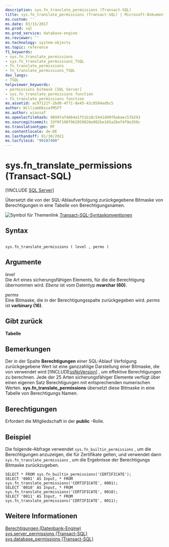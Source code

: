 ```yaml
---
description: sys.fn_translate_permissions (Transact-SQL)
title: sys.fn_translate_permissions (Transact-SQL) | Microsoft-Dokumentation
ms.custom: ''
ms.date: 03/15/2017
ms.prod: sql
ms.prod_service: database-engine
ms.reviewer: ''
ms.technology: system-objects
ms.topic: reference
f1_keywords:
- sys.fn_translate_permissions
- sys.fn_translate_permissions_TSQL
- fn_translate_permissions
- fn_translate_permissions_TSQL
dev_langs:
- TSQL
helpviewer_keywords:
- permissions bitmask [SQL Server]
- sys.fn_translate_permissions function
- fn_translate_permissions function
ms.assetid: ac97121f-2bd0-4f71-8e45-42c8584edbc5
author: WilliamDAssafMSFT
ms.author: wiassaf
ms.openlocfilehash: 98997af48b4e1f51b18c5441d99f6abaec57b293
ms.sourcegitcommit: 33f0f190f962059826e002be165a2bef4f9e350c
ms.translationtype: MT
ms.contentlocale: de-DE
ms.lasthandoff: 01/30/2021
ms.locfileid: "99187400"
---
```

# <a name="sysfn_translate_permissions-transact-sql"></a>sys.fn_translate_permissions (Transact-SQL)
[!INCLUDE [SQL Server](../../includes/applies-to-version/sqlserver.md)]

  Übersetzt die von der SQL-Ablaufverfolgung zurückgegebene Bitmaske von Berechtigungen in eine Tabelle von Berechtigungsnamen.  
  
 ![Symbol für Themenlink](../../database-engine/configure-windows/media/topic-link.gif "Symbol für Themenlink") [Transact-SQL-Syntaxkonventionen](../../t-sql/language-elements/transact-sql-syntax-conventions-transact-sql.md)  
  
## <a name="syntax"></a>Syntax  
  
```  
  
sys.fn_translate_permissions ( level , perms )  
```  
  
## <a name="arguments"></a>Argumente  
 *level*  
 Die Art eines sicherungsfähigen Elements, für die die Berechtigung übernommen wird. *Ebene* ist vom Datentyp **nvarchar (60)**.  
  
 *perms*  
 Eine Bitmaske, die in der Berechtigungsspalte zurückgegeben wird. *perms* ist **varbinary (16)**.  
  
## <a name="returns"></a>Gibt zurück  
 **Tabelle**  
  
## <a name="remarks"></a>Bemerkungen  
 Der in der Spalte **Berechtigungen** einer SQL-Ablauf Verfolgung zurückgegebene Wert ist eine ganzzahlige Darstellung einer Bitmaske, die von verwendet wird [!INCLUDE[ssNoVersion](../../includes/ssnoversion-md.md)] , um effektive Berechtigungen zu berechnen. Jede der 25 Arten sicherungsfähiger Elemente verfügt über einen eigenen Satz Berechtigungen mit entsprechenden numerischen Werten. **sys.fn_translate_permissions** übersetzt diese Bitmaske in eine Tabelle von Berechtigungs Namen.  
  
## <a name="permissions"></a>Berechtigungen  
 Erfordert die Mitgliedschaft in der **public** -Rolle.  
  
## <a name="example"></a>Beispiel  
 Die folgende-Abfrage verwendet `sys.fn_builtin_permissions` , um die Berechtigungen anzuzeigen, die für Zertifikate gelten, und verwendet dann `sys.fn_translate_permissions` , um die Ergebnisse der Berechtigungs Bitmaske zurückzugeben.  
  
```  
SELECT * FROM sys.fn_builtin_permissions('CERTIFICATE');  
SELECT '0001' AS Input, * FROM sys.fn_translate_permissions('CERTIFICATE', 0001);  
SELECT '0010' AS Input, * FROM sys.fn_translate_permissions('CERTIFICATE', 0010);  
SELECT '0011' AS Input, * FROM sys.fn_translate_permissions('CERTIFICATE', 0011);  
```  
  
## <a name="see-also"></a>Weitere Informationen  
 [Berechtigungen &#40;Datenbank-Engine&#41;](../../relational-databases/security/permissions-database-engine.md)   
 [sys.server_permissions &#40;Transact-SQL&#41;](../../relational-databases/system-catalog-views/sys-server-permissions-transact-sql.md)   
 [sys.database_permissions &#40;Transact-SQL&#41;](../../relational-databases/system-catalog-views/sys-database-permissions-transact-sql.md)  
  
  
